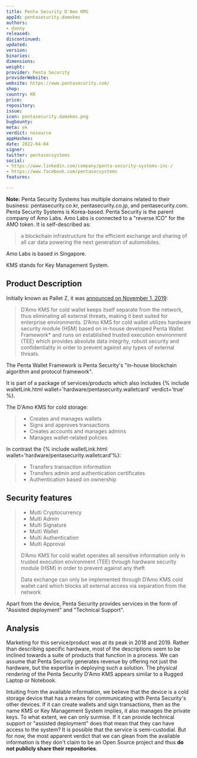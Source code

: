 ```yaml
---
title: Penta Security D'Amo KMS
appId: pentasecurity.damokms
authors:
- danny
released: 
discontinued: 
updated: 
version: 
binaries: 
dimensions: 
weight: 
provider: Penta Security
providerWebsite: 
website: https://www.pentasecurity.com/
shop: 
country: KR
price: 
repository: 
issue: 
icon: pentasecurity.damokms.png
bugbounty: 
meta: ok
verdict: nosource
appHashes: 
date: 2022-04-04
signer: 
twitter: pentasecsystems
social:
- https://www.linkedin.com/company/penta-security-systems-inc-/
- https://www.facebook.com/pentasecsystems
features: 

---
```


**Note:** Penta Security Systems has multiple domains related to their business: pentasecurity.co.kr, pentasecurity.co.jp, and pentasecurity.com. Penta Security Systems is Korea-based. Penta Security is the parent company of Amo Labs. Amo Labs is connected to a "reverse ICO" for the AMO token. It is self-described as:

> a blockchain infrastructure for the efficient exchange and sharing of all car data powering the next generation of automobiles.

Amo Labs is based in Singapore. 

KMS stands for Key Management System.

## Product Description

Initially known as Pallet Z, it was [announced on November 1, 2019](https://www.pentasecurity.com/press-releases/cryptography-experts-penta-security-release-pallet-z/):

> D’Amo KMS for cold wallet keeps itself separate from the network, thus eliminating all external threats, making it best suited for enterprise environments. D’Amo KMS for cold wallet utilizes hardware security module (HSM) based on in-house developed Penta Wallet Framework* and runs on established trusted execution environment (TEE) which provides absolute data integrity, robust security and confidentiality in order to prevent against any types of external threats.

The Penta Wallet Framework is Penta Security's "in-house blockchain algorithm and protocol framework". 

It is part of a package of services/products which also includes {% include walletLink.html wallet='hardware/pentasecurity.walletcard' verdict='true' %}. 

The D'Amo KMS for cold storage: 

> * Creates and manages wallets
> * Signs and approves transactions
> * Creates accounts and manages admins
> * Manages wallet-related policies 

In contrast the {% include walletLink.html wallet='hardware/pentasecurity.walletcard'%}:

> * Transfers transaction information
> * Transfers admin and authentication certificates
> * Authentication based on ownership

## Security features

> - Multi Cryptocurrency
> - Multi Admin
> - Multi Signature
> - Multi Wallet
> - Multi Authentication
> - Multi Approval
>
> D’Amo KMS for cold wallet operates all sensitive information only in trusted execution environment (TEE) through hardware security module (HSM)  in order to prevent against any theft
>
> Data exchange can only be implemented through D’Amo KMS cold wallet card which blocks all external access via separation from the network

Apart from the device, Penta Security provides services in the form of "Assisted deployment" and "Technical Support".

## Analysis

Marketing for this service/product was at its peak in 2018 and 2019. Rather than describing specific hardware, most of the descriptions seem to be inclined towards a suite of products that function in a process. We can assume that Penta Security generates revenue by offering not just the hardware, but the expertise in deploying such a solution. The physical rendering of the Penta Security D'Amo KMS appears similar to a Rugged Laptop or Notebook.

Intuiting from the available information, we believe that the device is a cold storage device that has a means for communicating with Penta Security's other devices. If it can create wallets and sign transactions, then as the name KMS or Key Management System implies, it also manages the private keys. To what extent, we can only surmise. If it can provide technical support or "assisted deployment" does that mean that they can have access to the system? It is possible that the service is semi-custodial. But for now, the most apparent verdict that we can glean from the available information is they don't claim to be an Open Source project and thus **do not publicly share their repositories**.
